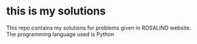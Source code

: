 # this is my solutions
This repo contains my solutions for problems given in ROSALIND website.
The programming language used is Python
